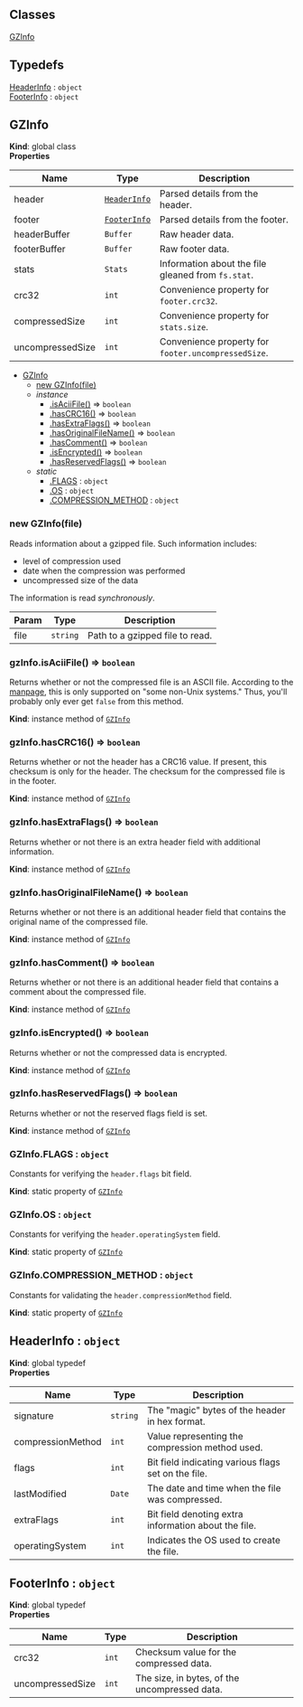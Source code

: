 ## Classes

<dl>
<dt><a href="#GZInfo">GZInfo</a></dt>
<dd></dd>
</dl>

## Typedefs

<dl>
<dt><a href="#HeaderInfo">HeaderInfo</a> : <code>object</code></dt>
<dd></dd>
<dt><a href="#FooterInfo">FooterInfo</a> : <code>object</code></dt>
<dd></dd>
</dl>

<a name="GZInfo"></a>

## GZInfo
**Kind**: global class  
**Properties**

| Name | Type | Description |
| --- | --- | --- |
| header | <code>[HeaderInfo](#HeaderInfo)</code> | Parsed details from the header. |
| footer | <code>[FooterInfo](#FooterInfo)</code> | Parsed details from the footer. |
| headerBuffer | <code>Buffer</code> | Raw header data. |
| footerBuffer | <code>Buffer</code> | Raw footer data. |
| stats | <code>Stats</code> | Information about the file gleaned from `fs.stat`. |
| crc32 | <code>int</code> | Convenience property for `footer.crc32`. |
| compressedSize | <code>int</code> | Convenience property for `stats.size`. |
| uncompressedSize | <code>int</code> | Convenience property for `footer.uncompressedSize`. |


* [GZInfo](#GZInfo)
    * [new GZInfo(file)](#new_GZInfo_new)
    * _instance_
        * [.isAciiFile()](#GZInfo+isAciiFile) ⇒ <code>boolean</code>
        * [.hasCRC16()](#GZInfo+hasCRC16) ⇒ <code>boolean</code>
        * [.hasExtraFlags()](#GZInfo+hasExtraFlags) ⇒ <code>boolean</code>
        * [.hasOriginalFileName()](#GZInfo+hasOriginalFileName) ⇒ <code>boolean</code>
        * [.hasComment()](#GZInfo+hasComment) ⇒ <code>boolean</code>
        * [.isEncrypted()](#GZInfo+isEncrypted) ⇒ <code>boolean</code>
        * [.hasReservedFlags()](#GZInfo+hasReservedFlags) ⇒ <code>boolean</code>
    * _static_
        * [.FLAGS](#GZInfo.FLAGS) : <code>object</code>
        * [.OS](#GZInfo.OS) : <code>object</code>
        * [.COMPRESSION_METHOD](#GZInfo.COMPRESSION_METHOD) : <code>object</code>

<a name="new_GZInfo_new"></a>

### new GZInfo(file)
Reads information about a gzipped file. Such information includes:

+ level of compression used
+ date when the compression was performed
+ uncompressed size of the data

The information is read *synchronously*.


| Param | Type | Description |
| --- | --- | --- |
| file | <code>string</code> | Path to a gzipped file to read. |

<a name="GZInfo+isAciiFile"></a>

### gzInfo.isAciiFile() ⇒ <code>boolean</code>
Returns whether or not the compressed file is an ASCII file.
According to the [manpage](http://linux.die.net/man/1/gzip),
this is only supported on "some non-Unix systems." Thus, you'll
probably only ever get `false` from this method.

**Kind**: instance method of <code>[GZInfo](#GZInfo)</code>  
<a name="GZInfo+hasCRC16"></a>

### gzInfo.hasCRC16() ⇒ <code>boolean</code>
Returns whether or not the header has a CRC16 value. If present,
this checksum is only for the header. The checksum for the compressed
file is in the footer.

**Kind**: instance method of <code>[GZInfo](#GZInfo)</code>  
<a name="GZInfo+hasExtraFlags"></a>

### gzInfo.hasExtraFlags() ⇒ <code>boolean</code>
Returns whether or not there is an extra header field with additional
information.

**Kind**: instance method of <code>[GZInfo](#GZInfo)</code>  
<a name="GZInfo+hasOriginalFileName"></a>

### gzInfo.hasOriginalFileName() ⇒ <code>boolean</code>
Returns whether or not there is an additional header field that contains
the original name of the compressed file.

**Kind**: instance method of <code>[GZInfo](#GZInfo)</code>  
<a name="GZInfo+hasComment"></a>

### gzInfo.hasComment() ⇒ <code>boolean</code>
Returns whether or not there is an additional header field that contains
a comment about the compressed file.

**Kind**: instance method of <code>[GZInfo](#GZInfo)</code>  
<a name="GZInfo+isEncrypted"></a>

### gzInfo.isEncrypted() ⇒ <code>boolean</code>
Returns whether or not the compressed data is encrypted.

**Kind**: instance method of <code>[GZInfo](#GZInfo)</code>  
<a name="GZInfo+hasReservedFlags"></a>

### gzInfo.hasReservedFlags() ⇒ <code>boolean</code>
Returns whether or not the reserved flags field is set.

**Kind**: instance method of <code>[GZInfo](#GZInfo)</code>  
<a name="GZInfo.FLAGS"></a>

### GZInfo.FLAGS : <code>object</code>
Constants for verifying the `header.flags` bit field.

**Kind**: static property of <code>[GZInfo](#GZInfo)</code>  
<a name="GZInfo.OS"></a>

### GZInfo.OS : <code>object</code>
Constants for verifying the `header.operatingSystem` field.

**Kind**: static property of <code>[GZInfo](#GZInfo)</code>  
<a name="GZInfo.COMPRESSION_METHOD"></a>

### GZInfo.COMPRESSION_METHOD : <code>object</code>
Constants for validating the `header.compressionMethod` field.

**Kind**: static property of <code>[GZInfo](#GZInfo)</code>  
<a name="HeaderInfo"></a>

## HeaderInfo : <code>object</code>
**Kind**: global typedef  
**Properties**

| Name | Type | Description |
| --- | --- | --- |
| signature | <code>string</code> | The "magic" bytes of the header in hex format. |
| compressionMethod | <code>int</code> | Value representing the compression method used. |
| flags | <code>int</code> | Bit field indicating various flags set on the file. |
| lastModified | <code>Date</code> | The date and time when the file was compressed. |
| extraFlags | <code>int</code> | Bit field denoting extra information about the file. |
| operatingSystem | <code>int</code> | Indicates the OS used to create the file. |

<a name="FooterInfo"></a>

## FooterInfo : <code>object</code>
**Kind**: global typedef  
**Properties**

| Name | Type | Description |
| --- | --- | --- |
| crc32 | <code>int</code> | Checksum value for the compressed data. |
| uncompressedSize | <code>int</code> | The size, in bytes, of the uncompressed data. |

